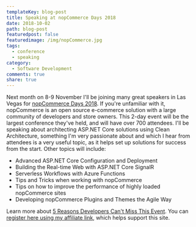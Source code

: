 ```yaml
---
templateKey: blog-post
title: Speaking at nopCommerce Days 2018
date: 2018-10-02
path: blog-post
featuredpost: false
featuredimage: /img/nopCommerce.jpg
tags:
  - conference
  - speaking
category:
  - Software Development
comments: true
share: true
---
```


Next month on 8-9 November I'll be joining many great speakers in Las Vegas for [nopCommerce Days 2018](http://days18.nopcommerce.com/?affiliate=62410). If you're unfamiliar with it, nopCommerce is an open source e-commerce solution with a large community of developers and store owners. This 2-day event will be the largest conference they've held, and will have over 700 attendees. I'll be speaking about architecting ASP.NET Core solutions using Clean Architecture, something I'm very passionate about and which I hear from attendees is a very useful topic, as it helps set up solutions for success from the start. Other topics will include:

- Advanced ASP.NET Core Configuration and Deployment
- Building the Real-time Web with ASP.NET Core SignalR
- Serverless Workflows with Azure Functions
- Tips and Tricks when working with nopCommerce
- Tips on how to improve the performance of highly loaded nopCommerce sites
- Developing nopCommerce Plugins and Themes the Agile Way

Learn more about [5 Reasons Developers Can't Miss This Event](https://www.nopcommerce.com/blog/128-5-reasons-developers-cant-miss-nopcommerce-days-2018.aspx). You can [register here using my affiliate link](http://days18.nopcommerce.com/?affiliate=62410), which helps support this site.
